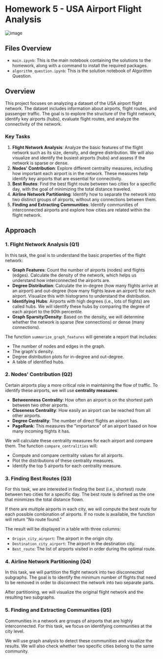 # Homework 5 - USA Airport Flight Analysis

![image](https://github.com/user-attachments/assets/c6a15fd6-fa91-4eba-a5d7-8d3f7a648c9d)



## Files Overview
- `main.ipynb`: This is the main notebook containing the solutions to the homework, along with a command to install the required packages.
- `algorithm_question.ipynb`: This is the solution notebook of Algorithm Question.

## Overview

This project focuses on analyzing a dataset of the USA airport flight network. The dataset includes information about airports, flight routes, and passenger traffic. The goal is to explore the structure of the flight network, identify key airports (hubs), evaluate flight routes, and analyze the connectivity of the network.

### Key Tasks

1. **Flight Network Analysis**: Analyze the basic features of the flight network such as its size, density, and degree distribution. We will also visualize and identify the busiest airports (hubs) and assess if the network is sparse or dense.
2. **Nodes' Contribution**: Explore different centrality measures, including how important each airport is in the network. These measures help identify key airports that are essential for connectivity.
3. **Best Routes**: Find the best flight route between two cities for a specific day, with the goal of minimizing the total distance traveled.
4. **Airline Network Partitioning**: Identify how to separate the network into two distinct groups of airports, without any connections between them.
5. **Finding and Extracting Communities**: Identify communities of interconnected airports and explore how cities are related within the flight network.

## Approach

### 1. Flight Network Analysis (Q1)

In this task, the goal is to understand the basic properties of the flight network:

- **Graph Features**: Count the number of airports (nodes) and flights (edges). Calculate the density of the network, which helps us understand how interconnected the airports are.
- **Degree Distribution**: Calculate the in-degree (how many flights arrive at an airport) and out-degree (how many flights leave an airport) for each airport. Visualize this with histograms to understand the distribution.
- **Identifying Hubs**: Airports with high degrees (i.e., lots of flights) are called hubs. We will identify these hubs by comparing the degree of each airport to the 90th percentile.
- **Graph Sparsity/Density**: Based on the density, we will determine whether the network is sparse (few connections) or dense (many connections).

The function `summarize_graph_features` will generate a report that includes:

- The number of nodes and edges in the graph.
- The graph's density.
- Degree distribution plots for in-degree and out-degree.
- A table of identified hubs.

### 2. Nodes' Contribution (Q2)

Certain airports play a more critical role in maintaining the flow of traffic. To identify these airports, we will use **centrality measures**:

- **Betweenness Centrality**: How often an airport is on the shortest path between two other airports.
- **Closeness Centrality**: How easily an airport can be reached from all other airports.
- **Degree Centrality**: The number of direct flights an airport has.
- **PageRank**: This measures the "importance" of an airport based on how many incoming flights it has.

We will calculate these centrality measures for each airport and compare them. The function `compare_centralities` will:

- Compute and compare centrality values for all airports.
- Plot the distributions of these centrality measures.
- Identify the top 5 airports for each centrality measure.

### 3. Finding Best Routes (Q3)

For this task, we are interested in finding the best (i.e., shortest) route between two cities for a specific day. The best route is defined as the one that minimizes the total distance flown.

If there are multiple airports in each city, we will compute the best route for each possible combination of airports. If no route is available, the function will return "No route found."

The result will be displayed in a table with three columns:

- `Origin_city_airport`: The airport in the origin city.
- `Destination_city_airport`: The airport in the destination city.
- `Best_route`: The list of airports visited in order during the optimal route.

### 4. Airline Network Partitioning (Q4)

In this task, we will partition the flight network into two disconnected subgraphs. The goal is to identify the minimum number of flights that need to be removed in order to disconnect the network into two separate parts.

After partitioning, we will visualize the original flight network and the resulting two subgraphs.

### 5. Finding and Extracting Communities (Q5)

Communities in a network are groups of airports that are highly interconnected. For this task, we focus on identifying communities at the city level.

We will use graph analysis to detect these communities and visualize the results. We will also check whether two specific cities belong to the same community.

